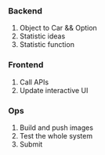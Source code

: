 ### Backend

1. Object to Car && Option
2. Statistic ideas
3. Statistic function

### Frontend

1. Call APIs
2. Update interactive UI

### Ops

1. Build and push images
2. Test the whole system
3. Submit
